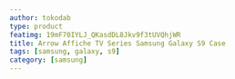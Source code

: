 ```yaml
---
author: tokodab
type: product
featimg: 19mF70IYLJ_QKasdDL8Jkv9f3tUVQhjWR
title: Arrow Affiche TV Series Samsung Galaxy S9 Case
tags: [samsung, galaxy, s9]
category: [samsung]
---
```


